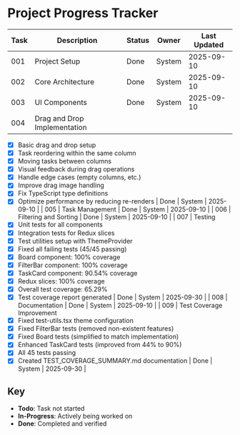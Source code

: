 # Project Progress Tracker

| Task | Description | Status | Owner | Last Updated |
|------|-------------|--------|-------|--------------|
| 001 | Project Setup | Done | System | 2025-09-10 |
| 002 | Core Architecture | Done | System | 2025-09-10 |
| 003 | UI Components | Done | System | 2025-09-10 |
| 004 | Drag and Drop Implementation
- [x] Basic drag and drop setup
- [x] Task reordering within the same column
- [x] Moving tasks between columns
- [x] Visual feedback during drag operations
- [x] Handle edge cases (empty columns, etc.)
- [x] Improve drag image handling
- [x] Fix TypeScript type definitions
- [x] Optimize performance by reducing re-renders | Done | System | 2025-09-10 |
| 005 | Task Management | Done | System | 2025-09-10 |
| 006 | Filtering and Sorting | Done | System | 2025-09-10 |
| 007 | Testing
- [x] Unit tests for all components
- [x] Integration tests for Redux slices
- [x] Test utilities setup with ThemeProvider
- [x] Fixed all failing tests (45/45 passing)
- [x] Board component: 100% coverage
- [x] FilterBar component: 100% coverage
- [x] TaskCard component: 90.54% coverage
- [x] Redux slices: 100% coverage
- [x] Overall test coverage: 65.29%
- [x] Test coverage report generated | Done | System | 2025-09-30 |
| 008 | Documentation | Done | System | 2025-09-10 |
| 009 | Test Coverage Improvement
- [x] Fixed test-utils.tsx theme configuration
- [x] Fixed FilterBar tests (removed non-existent features)
- [x] Fixed Board tests (simplified to match implementation)
- [x] Enhanced TaskCard tests (improved from 44% to 90%)
- [x] All 45 tests passing
- [x] Created TEST_COVERAGE_SUMMARY.md documentation | Done | System | 2025-09-30 |

## Key
- **Todo**: Task not started
- **In-Progress**: Actively being worked on
- **Done**: Completed and verified
